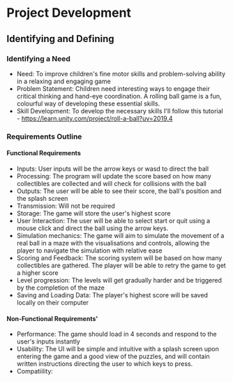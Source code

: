 # Project Development
## Identifying and Defining
### Identifying a Need
- Need: To improve children's fine motor skills and problem-solving ability in a relaxing and engaging game
- Problem Statement: Children need interesting ways to engage their critical thinking and hand-eye coordination. A rolling ball game is a fun, colourful way of developing these essential skills.
- Skill Development: To develop the necessary skills I'll follow this tutorial - https://learn.unity.com/project/roll-a-ball?uv=2019.4
### Requirements Outline
#### Functional Requirements
- Inputs: User inputs will be the arrow keys or wasd to direct the ball
- Processing: The program will update the score based on how many collectibles are collected and will check for collisions with the ball
- Outputs: The user will be able to see their score, the ball's position and the splash screen
- Transmission: Will not be required
- Storage: The game will store the user's highest score
- User Interaction: The user will be able to select start or quit using a mouse click and direct the ball using the arrow keys.
- Simulation mechanics: The game will aim to simulate the movement of a real ball in a maze with the visualisations and controls, allowing the player to navigate the simulation with relative ease
- Scoring and Feedback: The scoring system will be based on how many collectibles are gathered. The player will be able to retry the game to get a higher score
- Level progression: The levels will get gradually harder and be triggered by the completion of the maze
- Saving and Loading Data: The player's highest score will be saved locally on their computer
#### Non-Functional Requirements'
- Performance: The game should load in 4 seconds and respond to the user's inputs instantly
- Usability: The UI will be simple and intuitive with a splash screen upon entering the game and a good view of the puzzles, and will contain written instructions directing the user to which keys to press.
- Compatiility: 
